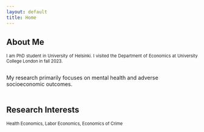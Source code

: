 ```yaml
---
layout: default
title: Home
---
```


## About Me
<p align="justify" style="font-size:80%;"> I am PhD student in University of Helsinki.  I visited the Department of Economics at University College London in fall 2023. <br/>
<br/>  
  
My research primarily focuses on mental health and adverse socioeconomic outcomes. <br/> 
<br/> 

## Research Interests
<p style="font-size:80%;">
Health Economics, Labor Economics, Economics of Crime
</p>
